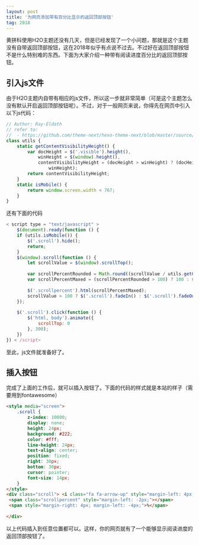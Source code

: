 ```yaml
---
layout: post
title: '为网页添加带有百分比显示的返回顶部按钮'
tag: 2018
---
```

黄拼科使用H2O主题还没有几天，但是已经发现了一个小问题，那就是这个主题没有自带返回顶部按钮，这在2018年似乎有点说不过去。不过好在返回顶部按钮不是什么特别难的东西。下面为大家介绍一种带有阅读进度百分比的返回顶部按钮。

## 引入js文件

由于H2O主题内自带有相应的js文件，所以这一步就非常简单（可是这个主题怎么没有默认开启返回顶部按钮呢）。不过，对于一般网页来说，你得先在网页中引入以下js代码：

```javascript
// Author: Ray-Eldath
// refer to:
//  - https://github.com/theme-next/hexo-theme-next/blob/master/source/js/src/utils.js
class utils {
    static getContentVisibilityHeight() {
        var docHeight = $('.visible').height(),
            winHeight = $(window).height(),
            contentVisibilityHeight = (docHeight > winHeight) ? (docHeight - winHeight) : ($(document).height() -
                winHeight);
        return contentVisibilityHeight;
    }
    static isMobile() {
        return window.screen.width < 767;
    }
}
```
还有下面的代码
```javascript
< script type = "text/javascript" >
    $(document).ready(function () {
    if (utils.isMobile()) {
        $('.scroll').hide();
        return;
    }
    $(window).scroll(function () {
        let scrollValue = $(window).scrollTop();
 
        var scrollPercentRounded = Math.round((scrollValue / utils.getContentVisibilityHeight()) * 100);
        var scrollPercentMaxed = (scrollPercentRounded > 100) ? 100 : scrollPercentRounded;
 
        $('.scrollpercent').html(scrollPercentMaxed);
        scrollValue > 100 ? $('.scroll').fadeIn() : $('.scroll').fadeOut();
    });
 
    $('.scroll').click(function () {
        $('html, body').animate({
            scrollTop: 0
        }, 300);
    })
}) < /script>
```
至此，js文件就准备好了。

## 插入按钮
完成了上面的工作后，就可以插入按钮了。下面的代码的样式就是本站的样子（需要用到fontawesome）
```html
<style media="screen">
    .scroll {
        z-index: 10000;
        display: none;
        height: 24px;
        background: #222;
        color: #fff;
        line-height: 24px;
        text-align: center;
        position: fixed;
        right: 30px;
        bottom: 30px;
        cursor: pointer;
        font-size: 14px;
    }
</style>
<div class="scroll"> <i class="fa fa-arrow-up" style="margin-left: 4px;"></i>
 <span class="scrollpercent" style="margin-left: -2px;"></span>
 <span style="margin-right: 4px; margin-left: -4px;">%</span>
 
</div>
```
以上代码插入到任意位置都可以。这样，你的网页就有了一个能够显示阅读进度的返回顶部按钮了。
